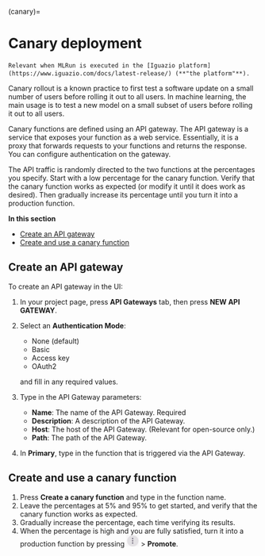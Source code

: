 (canary)=
# Canary deployment

```{admonition} Note
Relevant when MLRun is executed in the [Iguazio platform](https://www.iguazio.com/docs/latest-release/) (**"the platform"**).
```

Canary rollout is a known practice to first test a software update on a small number of users before rolling it 
out to all users. In machine learning, the main usage is to test a new model on a small subset of users before 
rolling it out to all users. 

Canary functions are defined using an API gateway. The API gateway is a service that exposes your function as a 
web service. Essentially, it is a proxy that forwards requests to your functions and returns the response.
You can configure authentication on the gateway.

The API traffic is randomly directed to the two functions at the percentages you specify. Start with a low 
percentage for the canary function. Verify that the canary function works as expected (or modify it until it does 
work as desired). Then gradually increase its percentage until you turn it into a production function. 

**In this section**

- [Create an API gateway](#create-gateway)
- [Create and use a canary function](#canary-function)

<a id="create-gateway"></a>
## Create an API gateway

To create an API gateway in the UI:
1. In your project page, press **API Gateways** tab, then press **NEW API GATEWAY**.
2. Select an **Authentication Mode**:
   - None (default)
   - Basic
   - Access key
   - OAuth2
   
   and fill in any required values.
2. Type in the API Gateway parameters:
   - **Name**: The name of the API Gateway. Required
   - **Description**: A description of the API Gateway.
   - **Host**: The host of the API Gateway. (Relevant for open-source only.)
   - **Path**: The path of the API Gateway.
2. In **Primary**, type in the function that is triggered via the API Gateway. 

## Create and use a canary function

1. Press **Create a canary function** and type in the function name. 
2. Leave the percentages at 5% and 95% to get started, and verify that the canary function works as expected.
2. Gradually increase the percentage, each time verifying its results.
2. When the percentage is high and you are fully satisfied, turn it into a production function by pressing **<img src="../_static/images/kebab-menu.png" width="25"/>**  > **Promote**.
